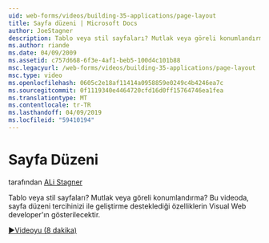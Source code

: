 ```yaml
---
uid: web-forms/videos/building-35-applications/page-layout
title: Sayfa düzeni | Microsoft Docs
author: JoeStagner
description: Tablo veya stil sayfaları? Mutlak veya göreli konumlandırma? Bu video ile yo geliştirme destekleyen Visual Web developer özelliklerini gösteren...
ms.author: riande
ms.date: 04/09/2009
ms.assetid: c757d668-6f3e-4af1-beb5-100d4c101b88
msc.legacyurl: /web-forms/videos/building-35-applications/page-layout
msc.type: video
ms.openlocfilehash: 0605c2e18af11414a0958859e0249c4b4246ea7c
ms.sourcegitcommit: 0f1119340e4464720cfd16d0ff15764746ea1fea
ms.translationtype: MT
ms.contentlocale: tr-TR
ms.lasthandoff: 04/09/2019
ms.locfileid: "59410194"
---
```

# <a name="page-layout"></a>Sayfa Düzeni

tarafından [ALi Stagner](https://github.com/JoeStagner)

Tablo veya stil sayfaları? Mutlak veya göreli konumlandırma? Bu videoda, sayfa düzeni tercihinizi ile geliştirme desteklediği özelliklerin Visual Web developer'ın gösterilecektir.

[&#9654;Videoyu (8 dakika)](https://channel9.msdn.com/Blogs/ASP-NET-Site-Videos/page-layout)
